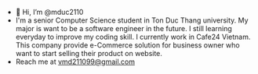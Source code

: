 - 👋 Hi, I’m @mduc2110
- I'm a senior Computer Science student in Ton Duc Thang university. My major is want to be a software engineer in the future. I still learning everyday to improve my coding skill. I currently work in Cafe24 Vietnam. This company provide e-Commerce solution for business owner who want to start selling their product on website.
- Reach me at vmd211099@gmail.com

<!---
mduc2110/mduc2110 is a ✨ special ✨ repository because its `README.md` (this file) appears on your GitHub profile.
You can click the Preview link to take a look at your changes.
--->
